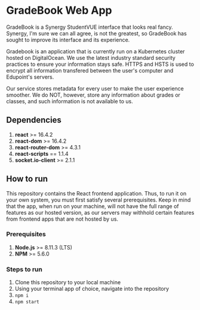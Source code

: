 # GradeBook Web App

GradeBook is a Synergy StudentVUE interface that looks real fancy. Synergy, I'm sure we can all agree, is not the greatest, so GradeBook has sought to improve its interface and its experience.

Gradebook is an application that is currently run on a Kubernetes cluster hosted on DigitalOcean. We use the latest industry standard security practices to ensure your information stays safe. HTTPS and HSTS is used to encrypt all information transfered between the user's computer and Edupoint's servers.

Our service stores metadata for every user to make the user experience smoother. We do NOT, however, store any information about grades or classes, and such information is not available to us.

## Dependencies

1.  **react** >= 16.4.2
2.  **react-dom** >= 16.4.2
3.  **react-router-dom** >= 4.3.1
4.  **react-scripts** == 1.1.4
5.  **socket.io-client** >= 2.1.1

## How to run

This repository contains the React frontend application. Thus, to run it on your own system, you must first satisfy several prerequisites. Keep in mind that the app, when run on your machine, will not have the full range of features as our hosted version, as our servers may withhold certain features from frontend apps that are not hosted by us.

### Prerequisites

1.  **Node.js** >= 8.11.3 (LTS)
2.  **NPM** >= 5.6.0

### Steps to run

1.  Clone this repository to your local machine
2.  Using your terminal app of choice, navigate into the repository
3.  `npm i`
4.  `npm start`
